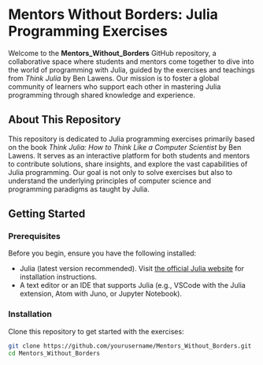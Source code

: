 # Mentors Without Borders: Julia Programming Exercises

Welcome to the **Mentors_Without_Borders** GitHub repository, a collaborative space where students and mentors come together to dive into the world of programming with Julia, guided by the exercises and teachings from *Think Julia* by Ben Lawens. Our mission is to foster a global community of learners who support each other in mastering Julia programming through shared knowledge and experience.

## About This Repository

This repository is dedicated to Julia programming exercises primarily based on the book *Think Julia: How to Think Like a Computer Scientist* by Ben Lawens. It serves as an interactive platform for both students and mentors to contribute solutions, share insights, and explore the vast capabilities of Julia programming. Our goal is not only to solve exercises but also to understand the underlying principles of computer science and programming paradigms as taught by Julia.

## Getting Started

### Prerequisites

Before you begin, ensure you have the following installed:
- Julia (latest version recommended). Visit [the official Julia website](https://julialang.org/downloads/) for installation instructions.
- A text editor or an IDE that supports Julia (e.g., VSCode with the Julia extension, Atom with Juno, or Jupyter Notebook).

### Installation

Clone this repository to get started with the exercises:

```bash
git clone https://github.com/yourusername/Mentors_Without_Borders.git
cd Mentors_Without_Borders
